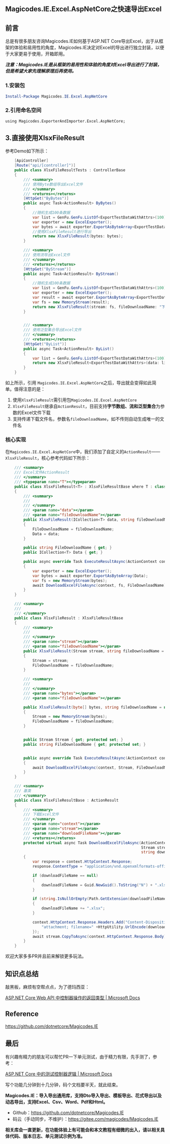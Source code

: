 ## Magicodes.IE.Excel.AspNetCore之快速导出Excel

## 前言

总是有很多朋友咨询Magicodes.IE如何基于ASP.NET Core导出Excel，出于从框架的体验和易用性的角度，Magicodes.IE决定对Excel的导出进行独立封装，以便于大家更易于使用，开箱即用。

***注意：Magicodes.IE是从框架的易用性和体验的角度对Excel导出进行了封装，但是希望大家先理解原理后再使用。***

### 1.安装包

```powershell
Install-Package Magicodes.IE.Excel.AspNetCore
```

### 2.引用命名空间

`using Magicodes.ExporterAndImporter.Excel.AspNetCore;`

## 3.直接使用XlsxFileResult

参考Demo如下所示：

```csharp
    [ApiController]
    [Route("api/[controller]")]
    public class XlsxFileResultTests : ControllerBase
    {
        /// <summary>
        /// 使用Byte数组导出Excel文件
        /// </summary>
        /// <returns></returns>
        [HttpGet("ByBytes")]
        public async Task<ActionResult> ByBytes()
        {
            //随机生成100条数据
            var list = GenFu.GenFu.ListOf<ExportTestDataWithAttrs>(100);
            var exporter = new ExcelExporter();
            var bytes = await exporter.ExportAsByteArray<ExportTestDataWithAttrs>(list);
            //使用XlsxFileResult进行导出
            return new XlsxFileResult(bytes: bytes);
        }

        /// <summary>
        /// 使用流导出Excel文件
        /// </summary>
        /// <returns></returns>
        [HttpGet("ByStream")]
        public async Task<ActionResult> ByStream()
        {
            //随机生成100条数据
            var list = GenFu.GenFu.ListOf<ExportTestDataWithAttrs>(100);
            var exporter = new ExcelExporter();
            var result = await exporter.ExportAsByteArray<ExportTestDataWithAttrs>(list);
            var fs = new MemoryStream(result);
            return new XlsxFileResult(stream: fs, fileDownloadName: "下载文件");
        }


        /// <summary>
        /// 使用泛型集合导出Excel文件
        /// </summary>
        /// <returns></returns>
        [HttpGet("ByList")]
        public async Task<ActionResult> ByList()
        {
            var list = GenFu.GenFu.ListOf<ExportTestDataWithAttrs>(100);
            return new XlsxFileResult<ExportTestDataWithAttrs>(data: list);
        }
    }
```

如上所示，引用 `Magicodes.IE.Excel.AspNetCore`之后，导出就会变得如此简单。值得注意的是：

1. 使用`XlsxFileResult`需引用包`Magicodes.IE.Excel.AspNetCore`
2. `XlsxFileResult`继承自`ActionResult`，目前支持**字节数组、流和泛型集合**为参数的Excel文件下载
3. 支持传递下载文件名，参数名`fileDownloadName`，如不传则自动生成唯一的文件名

### 核心实现

在`Magicodes.IE.Excel.AspNetCore`中，我们添加了自定义的`ActionResult`——`XlsxFileResult`，核心参考代码如下所示：

```csharp
    /// <summary>
    /// Excel文件ActionResult
    /// </summary>
    /// <typeparam name="T"></typeparam>
    public class XlsxFileResult<T> : XlsxFileResultBase where T : class, new()
    {
        /// <summary>
        /// 
        /// </summary>
        /// <param name="data"></param>
        /// <param name="fileDownloadName"></param>
        public XlsxFileResult(ICollection<T> data, string fileDownloadName = null)
        {
            FileDownloadName = fileDownloadName;
            Data = data;
        }

        public string FileDownloadName { get; }
        public ICollection<T> Data { get; }

        public async override Task ExecuteResultAsync(ActionContext context)
        {
            var exporter = new ExcelExporter();
            var bytes = await exporter.ExportAsByteArray(Data);
            var fs = new MemoryStream(bytes);
            await DownloadExcelFileAsync(context, fs, FileDownloadName);
        }
    }

    /// <summary>
    /// 
    /// </summary>
    public class XlsxFileResult : XlsxFileResultBase
    {
        /// <summary>
        /// 
        /// </summary>
        /// <param name="stream"></param>
        /// <param name="fileDownloadName"></param>
        public XlsxFileResult(Stream stream, string fileDownloadName = null)
        {
            Stream = stream;
            FileDownloadName = fileDownloadName;
        }

        /// <summary>
        /// 
        /// </summary>
        /// <param name="bytes"></param>
        /// <param name="fileDownloadName"></param>

        public XlsxFileResult(byte[] bytes, string fileDownloadName = null)
        {
            Stream = new MemoryStream(bytes);
            FileDownloadName = fileDownloadName;
        }


        public Stream Stream { get; protected set; }
        public string FileDownloadName { get; protected set; }


        public async override Task ExecuteResultAsync(ActionContext context)
        {
            await DownloadExcelFileAsync(context, Stream, FileDownloadName);
        }
    }

    /// <summary>
    /// 基类
    /// </summary>
    public class XlsxFileResultBase : ActionResult
    {
        /// <summary>
        /// 下载Excel文件
        /// </summary>
        /// <param name="context"></param>
        /// <param name="stream"></param>
        /// <param name="downloadFileName"></param>
        /// <returns></returns>
        protected virtual async Task DownloadExcelFileAsync(ActionContext context,
                                                            Stream stream,
                                                            string downloadFileName)
        {
            var response = context.HttpContext.Response;
            response.ContentType = "application/vnd.openxmlformats-officedocument.spreadsheetml.sheet";

            if (downloadFileName == null)
            {
                downloadFileName = Guid.NewGuid().ToString("N") + ".xlsx";
            }

            if (string.IsNullOrEmpty(Path.GetExtension(downloadFileName)))
            {
                downloadFileName += ".xlsx";
            }

            context.HttpContext.Response.Headers.Add("Content-Disposition", new[] {
                "attachment; filename=" +HttpUtility.UrlEncode(downloadFileName)
            });
            await stream.CopyToAsync(context.HttpContext.Response.Body);
        }
    }
```

欢迎大家多多PR并且前来解锁更多玩法。

## 知识点总结

敲黑板，麻烦有空帮点点，为了德玛西亚：

[ASP.NET Core Web API 中控制器操作的返回类型 | Microsoft Docs](https://docs.microsoft.com/zh-cn/aspnet/core/web-api/action-return-types?view=aspnetcore-5.0&WT.mc_id=DT-MVP-5004079)

## Reference

https://github.com/dotnetcore/Magicodes.IE

## 最后

有兴趣有精力的朋友可以帮忙PR一下单元测试，由于精力有限，先手测了，参考：

[ASP.NET Core 中的测试控制器逻辑 | Microsoft Docs](https://docs.microsoft.com/zh-cn/aspnet/core/mvc/controllers/testing?view=aspnetcore-5.0&WT.mc_id=DT-MVP-5004079)

写个功能几分钟到十几分钟，码个文档要半天，就此结束。

**Magicodes.IE：导入导出通用库，支持Dto导入导出、模板导出、花式导出以及动态导出，支持Excel、Csv、Word、Pdf和Html。**

- Github：<https://github.com/dotnetcore/Magicodes.IE>
- 码云（手动同步，不维护）：<https://gitee.com/magicodes/Magicodes.IE>

**相关库会一直更新，在功能体验上有可能会和本文教程有细微的出入，请以相关具体代码、版本日志、单元测试示例为准。**









